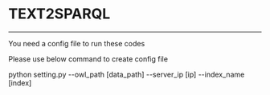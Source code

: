 # TEXT2SPARQL
---
You need a config file to run these codes

Please use below command to create config file

python setting.py --owl_path [data_path] --server_ip [ip] --index_name [index]